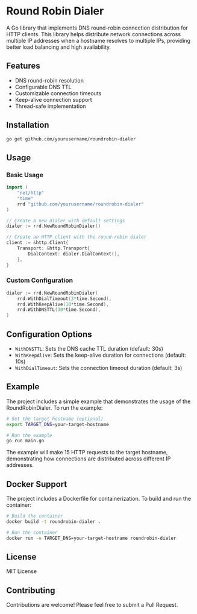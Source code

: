 # Round Robin Dialer

A Go library that implements DNS round-robin connection distribution for HTTP clients. This library helps distribute network connections across multiple IP addresses when a hostname resolves to multiple IPs, providing better load balancing and high availability.

## Features

- DNS round-robin resolution
- Configurable DNS TTL
- Customizable connection timeouts
- Keep-alive connection support
- Thread-safe implementation

## Installation

```bash
go get github.com/yourusername/roundrobin-dialer
```

## Usage

### Basic Usage

```go
import (
    "net/http"
    "time"
    rrd "github.com/yourusername/roundrobin-dialer"
)

// Create a new dialer with default settings
dialer := rrd.NewRoundRobinDialer()

// Create an HTTP client with the round-robin dialer
client := &http.Client{
    Transport: &http.Transport{
        DialContext: dialer.DialContext(),
    },
}
```

### Custom Configuration

```go
dialer := rrd.NewRoundRobinDialer(
    rrd.WithDialTimeout(3*time.Second),
    rrd.WithKeepAlive(10*time.Second),
    rrd.WithDNSTTL(30*time.Second),
)
```

## Configuration Options

- `WithDNSTTL`: Sets the DNS cache TTL duration (default: 30s)
- `WithKeepAlive`: Sets the keep-alive duration for connections (default: 10s)
- `WithDialTimeout`: Sets the connection timeout duration (default: 3s)

## Example

The project includes a simple example that demonstrates the usage of the RoundRobinDialer. To run the example:

```bash
# Set the target hostname (optional)
export TARGET_DNS=your-target-hostname

# Run the example
go run main.go
```

The example will make 15 HTTP requests to the target hostname, demonstrating how connections are distributed across different IP addresses.

## Docker Support

The project includes a Dockerfile for containerization. To build and run the container:

```bash
# Build the container
docker build -t roundrobin-dialer .

# Run the container
docker run -e TARGET_DNS=your-target-hostname roundrobin-dialer
```

## License

MIT License

## Contributing

Contributions are welcome! Please feel free to submit a Pull Request. 